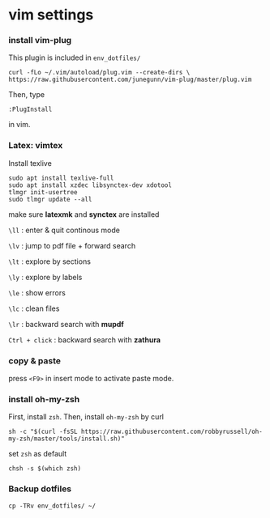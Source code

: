# vim settings

### install vim-plug 

This plugin is included in ```env_dotfiles/```
```
curl -fLo ~/.vim/autoload/plug.vim --create-dirs \
https://raw.githubusercontent.com/junegunn/vim-plug/master/plug.vim
```

Then, type
```
:PlugInstall
```
in vim. 

### Latex: vimtex

Install texlive
```
sudo apt install texlive-full
sudo apt install xzdec libsynctex-dev xdotool
tlmgr init-usertree
sudo tlmgr update --all
```
make sure **latexmk** and **synctex** are installed


```\ll``` : enter & quit continous mode

```\lv``` : jump to pdf file + forward search

```\lt``` : explore by sections

```\ly``` : explore by labels

```\le``` : show errors

```\lc``` : clean files

```\lr``` : backward search with **mupdf**

```Ctrl + click``` : backward search with **zathura**


### copy & paste

press ```<F9>``` in insert mode to activate paste mode.

### install oh-my-zsh

First, install ```zsh```. Then, install ```oh-my-zsh``` by curl

```
sh -c "$(curl -fsSL https://raw.githubusercontent.com/robbyrussell/oh-my-zsh/master/tools/install.sh)"
```

set ```zsh``` as default

```
chsh -s $(which zsh)
```

### Backup dotfiles

```
cp -TRv env_dotfiles/ ~/
```
